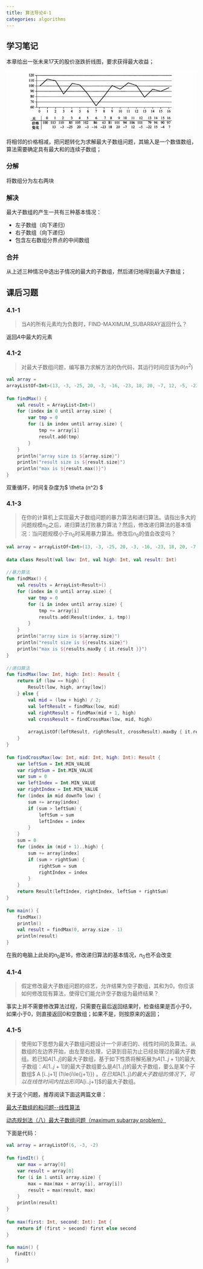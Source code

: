 ```yaml
---
title: 算法导论4-1
categories: algorithms
---
```

 
## 学习笔记

本章给出一张未来17天的股价涨跌折线图，要求获得最大收益；
 
![](../assets/images/2019/09/04/stock-pic.png)

将相邻的价格相减，把问题转化为求解最大子数组问题，其输入是一个数值数组，算法需要确定具有最大和的连续子数组；
  
### 分解

将数组分为左右两块

### 解决

最大子数组的产生一共有三种基本情况：

* 左子数组（向下递归）
* 右子数组（向下递归）
* 包含左右数组分界点的中间数组

### 合并

从上述三种情况中选出子情况的最大的子数组，然后递归地得到最大子数组；

## 课后习题
### 4.1-1
> 当$A$的所有元素均为负数时，FIND-MAXIMUM_SUBARRAY返回什么？

返回$A$中最大的元素
### 4.1-2
> 对最大子数组问题，编写暴力求解方法的伪代码，其运行时间应该为$\theta(n^2)$

```kotlin
val array = 
arrayListOf<Int>(13, -3, -25, 20, -3, -16, -23, 18, 20, -7, 12, -5, -22, 15, -4, 7)

fun findMax() {
    val result = ArrayList<Int>()
    for (index in 0 until array.size) {
        var tmp = 0
        for (i in index until array.size) {
            tmp += array[i]
            result.add(tmp)
        }
    }
    println("array size is ${array.size}")
    println("result size is ${result.size}")
    println("max is ${result.max()}")
}
```

双重循环，时间复杂度为$ \theta (n^2) $
### 4.1-3
> 在你的计算机上实现最大子数组问题的暴力算法和递归算法。请指出多大的问题规模$n_0$之后，递归算法打败暴力算法？然后，修改递归算法的基本情况：当问题规模小于$n_0$时采用暴力算法。修改后$n_0$的值会改变吗？

```kotlin
val array = arrayListOf<Int>(13, -3, -25, 20, -3, -16, -23, 18, 20, -7, 12, -5, -22, 15, -4, 7)

data class Result(val low: Int, val high: Int, val result: Int)

//暴力算法
fun findMax() {
    val results = ArrayList<Result>()
    for (index in 0 until array.size) {
        var tmp = 0
        for (i in index until array.size) {
            tmp += array[i]
            results.add(Result(index, i, tmp))
        }
    }
    println("array size is ${array.size}")
    println("result size is ${results.size}")
    println("max is ${results.maxBy { it.result }}")
}

//递归算法
fun findMax(low: Int, high: Int): Result {
    return if (low == high) {
        Result(low, high, array[low])
    } else {
        val mid = (low + high) / 2;
        val leftResult = findMax(low, mid)
        val rightResult = findMax(mid + 1, high)
        val crossResult = findCrossMax(low, mid, high)

        arrayListOf(leftResult, rightResult, crossResult).maxBy { it.result }!!
    }
}

fun findCrossMax(low: Int, mid: Int, high: Int): Result {
    var leftSum = Int.MIN_VALUE
    var rightSum = Int.MIN_VALUE
    var sum = 0
    var leftIndex = Int.MIN_VALUE
    var rightIndex = Int.MIN_VALUE
    for (index in mid downTo low) {
        sum += array[index]
        if (sum > leftSum) {
            leftSum = sum
            leftIndex = index
        }
    }
    sum = 0
    for (index in (mid + 1)..high) {
        sum += array[index]
        if (sum > rightSum) {
            rightSum = sum
            rightIndex = index
        }
    }
    return Result(leftIndex, rightIndex, leftSum + rightSum)
}

fun main() {
    findMax()
    println()
    val result = findMax(0, array.size - 1)
    println(result)
}

```

在我的电脑上此处的$n_0$是16，修改递归算法的基本情况，$n_0$也不会改变
### 4.1-4
> 假定修改最大子数组问题的综艺，允许结果为空子数组，其和为0。你应该如何修改现有算法，使得它们能允许空子数组为最终结果？

事实上并不需要修改算法过程，只需要在最后返回结果时，检查结果是否小于0，如果小于0，则直接返回0和空数组；如果不是，则按原来的返回；
### 4.1-5
> 使用如下思想为最大子数组问题设计一个非递归的、线性时间的及算法。从数组的左边界开始，由左至右处理，记录到目前为止已经处理过的最大子数组。若已知$A[1..j]$的最大子数组，基于如下性质将解拓展为$A[1..j+1]$的最大子数组：$A[1..j+1]$的最大子数组要么是$A[1..j]$的最大子数组，要么是某个子数组$ A [i..j+1] (1\le{i\le{j+1}}) $。在已知$A[1..j]$的最大子数组的情况下，可以在线性时间内找出形同$A[i..j+1]$的最大子数组。

关于这个问题，推荐阅读下面这两篇文章：

[最大子数组的和问题--线性算法](https://blog.csdn.net/zj0395/article/details/76284342)

[动态规划法（八）最大子数组问题（maximum subarray problem）](https://www.cnblogs.com/jclian91/p/9151120.html)              

下面是代码：

```kotlin
val array = arrayListOf(6, -3, -2)

fun findIt() {
    var max = array[0]
    var result = array[0]
    for (i in 1 until array.size) {
        max = max(max + array[i], array[i])
        result = max(result, max)
    }
    println(result)
}

fun max(first: Int, second: Int): Int {
    return if (first > second) first else second
}

fun main() {
   findIt()
}
```

